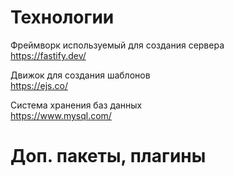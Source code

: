 # Технологии

Фреймворк используемый для создания сервера  
https://fastify.dev/  

Движок для создания шаблонов  
https://ejs.co/  

Система хранения баз данных  
https://www.mysql.com/  

# Доп. пакеты, плагины  
